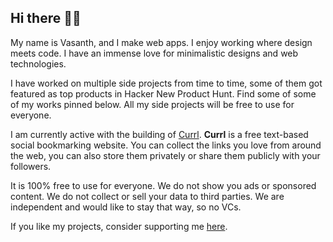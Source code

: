 ## Hi there 👋🏽

My name is Vasanth, and I make web apps. I enjoy working where design meets code. I have an immense love for minimalistic designs and web technologies.

I have worked on multiple side projects from time to time, some of them got featured as top products in Hacker New  Product Hunt. Find some of some of my works pinned below. All my side projects will be free to use for everyone. 

I am currently active with the building of [Currl](https://currl.io). **Currl** is a free text-based social bookmarking website. You can collect the links you love from around the web, you can also store them privately or share them publicly with your followers.

It is 100% free to use for everyone. We do not show you ads or sponsored content. We do not collect or sell your data to third parties. We are independent and would like to stay that way, so no VCs. 

If you like my projects, consider supporting me [here](https://github.com/sponsors/vasanthv).
